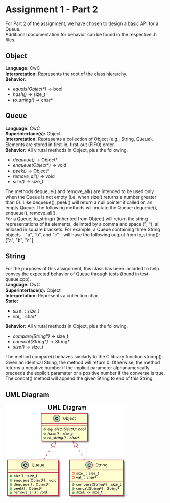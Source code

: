# Assignment 1 - Part 2
For Part 2 of the assignment, we have chosen to design a basic API for a Queue.  
Additional documentation for behavior can be found in the respective .h files.

## Object
**Language:** CwC  
**Interpretation:** Represents the root of the class hierarchy.  
**Behavior:**  
- _equals(Object*)_ -> bool  
- _hash()_ -> size_t
- _to_string()_ -> char*

## Queue
**Language:** CwC  
**Superinterface(s):** Object  
**Interpretation:** Represents a collection of Object (e.g., String, Queue). Elements are stored in first-in, first-out (FIFO) order.  
**Behavior:** All virutal methods in Object, plus the following.  
- _dequeue()_ -> Object*  
- _enqueue(Object*)_ -> void
- _peek()_ -> Object*
- _remove_all()_ -> void
- _size()_ -> size_t

The methods dequeue() and remove_all() are intended to be used only when the Queue is not empty (i.e. when size() returns a number greater than 0). Like dequeue(), peek() will return a null pointer if called on an empty Queue. The following methods will mutate the Queue: dequeue(), enqueue(), remove_all().  
For a Queue, to_string() (inherited from Object) will return the string representations of its elements, delimted by a comma and space (", "), all enlosed in square brackets. For example, a Queue containing three String objects - "a", "b", and "c" - will have the following output from to_string(): ["a", "b", "c"]

## String
For the purposes of this assignment, this class has been included to help convey the expected behavior of Queue through tests (found in test-queue.cpp).  
**Language:** CwC  
**Superinterface(s):** Object  
**Interpretation:** Represents a collection char.  
**State:**  
- _size__ : size_t
- _val__ : char*

**Behavior:** All virutal methods in Object, plus the following.  
- _compare(String*)_ -> size_t
- _conncat(String*)_ -> String*
- _size()_ -> size_t

The method compare() behaves similarly to the C library function strcmp(). Given an identical String, the method will return 0. Otherwise, the method returns a negative number if the implicit parameter alphanumerically preceeds the explicit paramater or a positive number if the converse is true.  
The concat() method will append the given String to end of this String.

## UML Diagram
![UML Diagram](https://github.com/ifteda/CS4500-A1-Part2/blob/master/uml%20diagram.png?raw=true)
